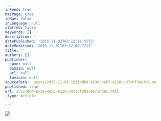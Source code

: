 ```yaml
---
inFeed: true
hasPage: true
inNav: false
inLanguage: null
starred: false
keywords: []
description: ''
datePublished: '2015-11-02T02:12:11.557Z'
dateModified: '2015-11-01T03:12:09.722Z'
title: ''
authors: []
publisher:
  name: null
  domain: null
  url: null
  favicon: null
sourcePath: _posts/2015-11-02-1555c8b4-e53e-4e53-b138-cd7c6f30e7d6.md
published: true
url: 1555c8b4-e53e-4e53-b138-cd7c6f30e7d6/index.html
_type: Article

---
```

![](https://the-grid-user-content.s3-us-west-2.amazonaws.com/8627ffaa-d00a-4e11-be4c-d8159e953504.jpg)